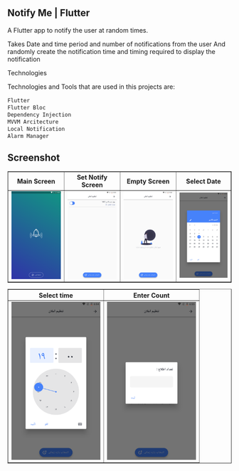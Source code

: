 ## Notify Me | Flutter


A Flutter app to notify the user at random times.

Takes Date and time period and number of notifications from the user
And randomly create the notification time and timing required to display the notification

Technologies

Technologies and Tools that are used in this projects are:

    Flutter
    Flutter Bloc
    Dependency Injection
    MVVM Arcitecture
    Local Notification
    Alarm Manager


## Screenshot

<table border>
    <tr>
        <th style="text-align:center">Main Screen</th>
        <th style="text-align:center">Set Notify Screen</th>
        <th style="text-align:center">Empty Screen</th>
        <th style="text-align:center">Select Date</th>
    </tr>
    <tr>
        <td><img src="./screenshot/main_screen.png" alt="" width="200"></td>
        <td><img src="./screenshot/set_notify_screen.png" alt="" width="200"></td>
        <td><img src="./screenshot/empty_screen.png" alt="" width="200"></td>
        <td><img src="./screenshot/select_date.png" alt="" width="200"></td>
    <tr>
</table>

<table border>
    <tr>
        <th style="text-align:center">Select time</th>
        <th style="text-align:center">Enter Count</th>
    </tr>
    <tr>
        <td><img src="./screenshot/select_time.png" alt="" width="200"></td>
        <td><img src="./screenshot/enter_count.png" alt="" width="200"></td>
    <tr>
</table>


